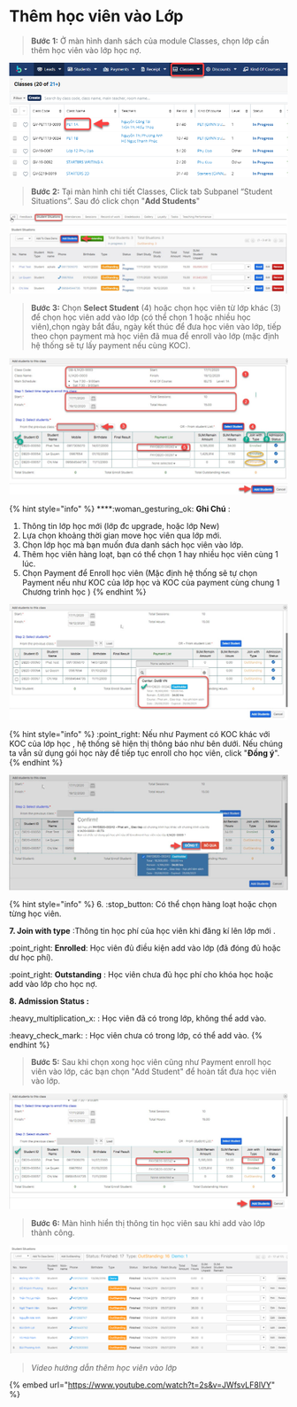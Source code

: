 # Thêm học viên vào Lớp

> **Bước 1:** Ở màn hình danh sách của module Classes, chọn lớp cần thêm học viên vào lớp học nợ.

![](../../.gitbook/assets/HocDemo1.png)

> **Bước 2:** Tại màn hình chi tiết Classes, Click tab Subpanel “Student Situations”. Sau đó click chọn "**Add Students**"

![](../../.gitbook/assets/9.jpg)

> **Bước 3:** Chọn **Select Student** (4) hoặc chọn học viên từ lớp khác (3) để chọn học viên add vào lớp (có thể chọn 1 hoặc nhiều học viên),chọn ngày bắt đầu, ngày kết thúc để đưa học viên vào lớp, tiếp theo chọn payment mà học viên đã mua để enroll vào lớp (mặc định hệ thống sẽ tự lấy payment nếu cùng KOC).

![](<../../.gitbook/assets/main (1).jpg>)

{% hint style="info" %}
****:woman\_gesturing\_ok: **Ghi Chú** :

1. Thông tin lớp học mới (lớp đc upgrade, hoặc lớp New)
2. Lựa chọn khoảng thời gian move học viên qua lớp mới.
3. Chọn lớp học mà bạn muốn đưa danh sách học viên vào lớp.
4. Thêm học viên hàng loạt, bạn có thể chọn 1 hay nhiều học viên cùng 1 lúc.
5. Chọn Payment để Enroll học viên (Mặc định hệ thống sẽ tự chọn Payment nếu như KOC của lớp học và KOC của payment cùng chung 1 Chương trình học )
{% endhint %}

![](<../../.gitbook/assets/2 (2).jpg>)

{% hint style="info" %}
:point\_right: Nếu như Payment có KOC khác với KOC của lớp học , hệ thống sẽ hiện thị thông báo như bên dưới. Nếu chúng ta vẫn sử dụng gói học này để tiếp tục enroll cho học viên, click "**Đồng ý**".
{% endhint %}

![](<../../.gitbook/assets/3 (1).jpg>)

{% hint style="info" %}
6\. :stop\_button: Có thể chọn hàng loạt hoặc chọn từng học viên.

**7. Join with type** :Thông tin học phí của học viên khi đăng kí lên lớp mới .

:point\_right: **Enrolled**: Học viên đủ điều kiện add vào lớp (đã đóng đủ hoặc dư học phí).

:point\_right: **Outstanding** : Học viên chưa đủ học phí cho khóa học hoặc add vào lớp cho học nợ.

**8. Admission Status :**&#x20;

&#x20;:heavy\_multiplication\_x: : Học viên đã có trong lớp, không thể add vào.

:heavy\_check\_mark: : Học viên chưa có trong lớp, có thể add vào.
{% endhint %}

> **Bước 5:** Sau khi chọn xong học viên cũng như Payment enroll học viên vào lớp, các bạn chọn "Add Student" để hoàn tất đưa học viên vào lớp.

![](../../.gitbook/assets/4.jpg)

> **Bước 6:** Màn hình hiển thị thông tin học viên sau khi add vào lớp thành công.

![](../../.gitbook/assets/hocno.PNG)

> _Video hướng dẫn thêm học viên vào lớp_

{% embed url="https://www.youtube.com/watch?t=2s&v=JWfsvLF8lVY" %}
